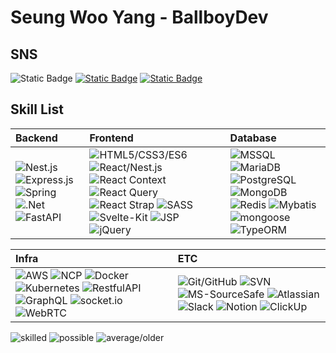 # Seung Woo Yang - BallboyDev

## SNS
![Static Badge](https://img.shields.io/badge/yswgood0329%40gmail.com-EA4335?style=for-the-badge&logo=gmail&logoColor=EA4335&label=gmail&labelColor=FFFFFF)
[![Static Badge](https://img.shields.io/badge/Blog-222222?logo=githubpages&logoSize=auto&style=for-the-badge)](https://ballboydev.github.io/)
[![Static Badge](https://img.shields.io/badge/%40ballboy.329-FFFFFF?style=for-the-badge&logo=instagram&logoColor=FFFFFF&label=INSTA&labelColor=E4405F)](https://www.instagram.com/ballboy.329)

## Skill List
|Backend|Frontend|Database|
|:--|:--|:--|
|![Nest.js](https://img.shields.io/badge/Nest.js-★★★-ea2862) ![Express.js](https://img.shields.io/badge/Express.js-★★★-e6edf3) ![Spring](https://img.shields.io/badge/Spring-★★-77bc1f) ![.Net](https://img.shields.io/badge/.Net-★-512bd4) ![FastAPI](https://img.shields.io/badge/FastAPI-★-04988a)|![HTML5/CSS3/ES6](https://img.shields.io/badge/HTML5/CSS3/ES6+-★★★-181818) ![React/Nest.js](https://img.shields.io/badge/React/Nest.js-★★★-5ed3f3) ![React Context](https://img.shields.io/badge/React_Context-★★-181818) ![React Query](https://img.shields.io/badge/React_Query-★★-181818) ![React Strap](https://img.shields.io/badge/React_Strap-★★★-ff4281) ![SASS](https://img.shields.io/badge/SASS-★★★-cc6699) ![Svelte-Kit](https://img.shields.io/badge/Svelte--Kit-★-f96743) ![JSP](https://img.shields.io/badge/JSP-★-ffa500) ![jQuery](https://img.shields.io/badge/jQuery-★★★-0769ad)|![MSSQL](https://img.shields.io/badge/MSSQL-★★-0078d4) ![MariaDB](https://img.shields.io/badge/MariaDB-★★★-013245) ![PostgreSQL](https://img.shields.io/badge/PostgreSQL-★★★-31638c) ![MongoDB](https://img.shields.io/badge/MongoDB-★★★-4da53f) ![Redis](https://img.shields.io/badge/Redis-★★-d12e26) ![Mybatis](https://img.shields.io/badge/Mybatis-★★-3b2f2f) ![mongoose](https://img.shields.io/badge/mongoose-★★★-880000) ![TypeORM](https://img.shields.io/badge/TypeORM-★★★-e33323)|

|Infra|ETC|
|:--|:--|
|![AWS](https://img.shields.io/badge/AWS-★★-f79400) ![NCP](https://img.shields.io/badge/NCP-★★-01cfa5) ![Docker](https://img.shields.io/badge/Docker-★★★-0997e5) ![Kubernetes](https://img.shields.io/badge/Kubernetes-★★-3069de) ![RestfulAPI](https://img.shields.io/badge/Restful--API-★★★-181818) ![GraphQL](https://img.shields.io/badge/GraphQL-★★-de33a6) ![socket.io](https://img.shields.io/badge/socket.io-★★-181818) ![WebRTC](https://img.shields.io/badge/WebRTC-★★-f7f7f7)|![Git/GitHub](https://img.shields.io/badge/Git/GitHub-★★★-e9573d) ![SVN](https://img.shields.io/badge/SVN-★★-7c97c3) ![MS-SourceSafe](https://img.shields.io/badge/MS--SourceSafe-★★-362e38) ![Atlassian](https://img.shields.io/badge/Atlassian-★★-004fc6) ![Slack](https://img.shields.io/badge/Slack-★★★-481449) ![Notion](https://img.shields.io/badge/Notion-★★★-181818) ![ClickUp](https://img.shields.io/badge/ClickUp-★★★-f75d7a)|

![skilled](https://img.shields.io/badge/skilled-★★★-ea2862) ![possible](https://img.shields.io/badge/possible-★★-ffa500) ![average/older](https://img.shields.io/badge/average/older-★-f75d7a)

